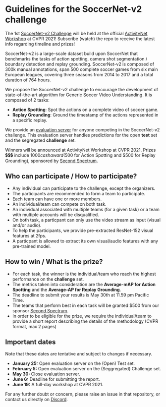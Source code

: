# Guidelines for the SoccerNet-v2 challenge

The 1st [SoccerNet-v2 Challenge](https://eval.ai/web/challenges/challenge-page/761/overview) will be held at the 
official [ActivityNet Workshop](http://activity-net.org/challenges/2020/challenge.html) at CVPR 2021! 
Subscribe (watch) the repo to receive the latest info regarding timeline and prizes!


SoccerNet-v2 is a large-scale dataset build upon SoccerNet that benchmarks the tasks of action spotting, camera shot segmentation / boundary detection and replay grounding. 
SoccerNet-v2 is composed of 300k manual annotations, span 500 complete soccer games from six main European leagues, covering three seasons from 2014 to 2017 and a total duration of 764 hours.

We propose the SoccerNet-v2 challenge to encourage the development of state-of-the-art algorithm for Generic Soccer Video Understanding. 
It is composed of 2 tasks:
 - **Action Spotting**: Spot the actions on a complete video of soccer game.
 - **Replay Grounding**: Ground the timestamp of the actions represented in a specific replay.

We provide an [evaluation server](https://eval.ai/web/challenges/challenge-page/761/overview) for anyone competing in the SoccerNet-v2 challenge. 
This evaluation server handles predictions for the open **test** set and the segregated **challenge** set.

Winners will be announced at ActivityNet Workshop at CVPR 2021. 
Prizes 💲💲💲 include $1000 cash award ($500 for Action Spotting and $500 for Replay Grounding), sponsored by [Second Spectrum](https://www.secondspectrum.com/index.html).


## Who can participate / How to participate?

 - Any individual can participate to the challenge, except the organizers.
 - The participants are recommended to form a team to participate.
 - Each team can have one or more members. 
 - An individual/team can compete on both task.
 - An individual associated with multiple teams (for a given task) or a team with multiple accounts will be disqualified.
 - On both task, a particpant can only use the video stream as input (visual and/or audio).
 - To help the participants, we provide pre-extracted ResNet-152 visual features at 2fps.
 - A particpant is allowed to extract its own visual/audio features with any pre-trained model.

## How to win / What is the prize?

 - For each task, the winner is the individual/team who reach the highest performance on the **challenge** set.
 - The metrics taken into consideration are the **Average-mAP for Action Spotting** and the **Average-AP for Replay Grounding**.
 - The deadline to submit your results is May 30th at 11.59 pm Pacific Time.
 - The teams that perform best in each task will be granted $500 from our sponsor [Second Spectrum](https://www.secondspectrum.com/index.html).
 - In order to be eligible for the prize, we require the individual/team to provide a short report describing the details of the methodology (CVPR format, max 2 pages)



## Important dates

Note that these dates are tentative and subject to changes if necessary.

 - **January 25:** Open evaluation server on the (Open) Test set.
 - **February 5:** Open evaluation server on the (Seggregated) Challenge set.
 - **May 30:** Close evaluation server.
 - **June 6:** Deadline for submitting the report.
 - **June 19:** A full-day workshop at CVPR 2021.

For any further doubt or concern, please raise an issue in that repository, or contact us directly on [Discord](https://discord.gg/SM8uHj9mkP).
